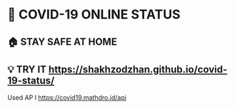 
# 🦠 COVID-19 ONLINE STATUS

## 🏠 STAY SAFE AT HOME

## 💡 TRY IT  https://shakhzodzhan.github.io/covid-19-status/

Used AP I https://covid19.mathdro.id/api
